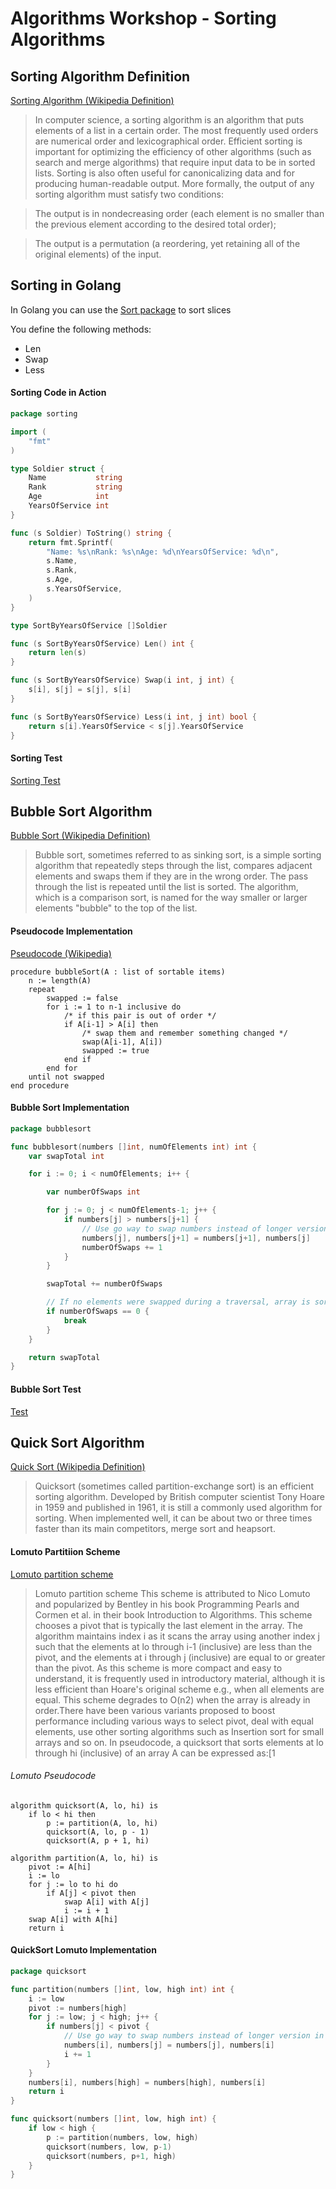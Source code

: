 # Algorithms Workshop - Sorting Algorithms

## Sorting Algorithm Definition

[Sorting Algorithm (Wikipedia Definition)](https://en.wikipedia.org/wiki/Sorting_algorithm)

> In computer science, a sorting algorithm is an algorithm that puts elements of a list in a certain order. The most frequently used orders are numerical order and lexicographical order. Efficient sorting is important for optimizing the efficiency of other algorithms (such as search and merge algorithms) that require input data to be in sorted lists. Sorting is also often useful for canonicalizing data and for producing human-readable output. More formally, the output of any sorting algorithm must satisfy two conditions:

>  The output is in nondecreasing order (each element is no smaller than the previous element according to the desired total order);

>  The output is a permutation (a reordering, yet retaining all of the original elements) of the input.

## Sorting in Golang

In Golang you can use the [Sort package](https://pkg.go.dev/sort) to sort slices

You define the following methods:

* Len
* Swap
* Less

#### Sorting Code in Action

```go
package sorting

import (
	"fmt"
)

type Soldier struct {
	Name           string
	Rank           string
	Age            int
	YearsOfService int
}

func (s Soldier) ToString() string {
	return fmt.Sprintf(
		"Name: %s\nRank: %s\nAge: %d\nYearsOfService: %d\n",
		s.Name,
		s.Rank,
		s.Age,
		s.YearsOfService,
	)
}

type SortByYearsOfService []Soldier

func (s SortByYearsOfService) Len() int {
	return len(s)
}

func (s SortByYearsOfService) Swap(i int, j int) {
	s[i], s[j] = s[j], s[i]
}

func (s SortByYearsOfService) Less(i int, j int) bool {
	return s[i].YearsOfService < s[j].YearsOfService
}
```

#### Sorting Test

[Sorting Test](https://github.com/jbelmont/algorithms-workshop/blob/master/sortingAlgorithms/sorting/sorting_test.go)

## Bubble Sort Algorithm

[Bubble Sort (Wikipedia Definition)](https://en.wikipedia.org/wiki/Bubble_sort)

> Bubble sort, sometimes referred to as sinking sort, is a simple sorting algorithm that repeatedly steps through the list, compares adjacent elements and swaps them if they are in the wrong order. The pass through the list is repeated until the list is sorted. The algorithm, which is a comparison sort, is named for the way smaller or larger elements "bubble" to the top of the list.

#### Pseudocode Implementation

[Pseudocode (Wikipedia)](https://en.wikipedia.org/wiki/Bubble_sort#Pseudocode_implementation)

```
procedure bubbleSort(A : list of sortable items)
    n := length(A)
    repeat
        swapped := false
        for i := 1 to n-1 inclusive do
            /* if this pair is out of order */
            if A[i-1] > A[i] then
                /* swap them and remember something changed */
                swap(A[i-1], A[i])
                swapped := true
            end if
        end for
    until not swapped
end procedure
```

#### Bubble Sort Implementation

```go
package bubblesort

func bubblesort(numbers []int, numOfElements int) int {
	var swapTotal int

	for i := 0; i < numOfElements; i++ {

		var numberOfSwaps int

		for j := 0; j < numOfElements-1; j++ {
			if numbers[j] > numbers[j+1] {
				// Use go way to swap numbers instead of longer version in other languages.
				numbers[j], numbers[j+1] = numbers[j+1], numbers[j]
				numberOfSwaps += 1
			}
		}

		swapTotal += numberOfSwaps

		// If no elements were swapped during a traversal, array is sorted
		if numberOfSwaps == 0 {
			break
		}
	}

	return swapTotal
}
```

#### Bubble Sort Test

[Test](https://github.com/jbelmont/algorithms-workshop/blob/master/sortingAlgorithms/bubblesort/bubblesort_test.go)

## Quick Sort Algorithm

[Quick Sort (Wikipedia Definition)](https://en.wikipedia.org/wiki/Quicksort)

> Quicksort (sometimes called partition-exchange sort) is an efficient sorting algorithm. Developed by British computer scientist Tony Hoare in 1959 and published in 1961, it is still a commonly used algorithm for sorting. When implemented well, it can be about two or three times faster than its main competitors, merge sort and heapsort.

#### Lomuto Partitiion Scheme

[Lomuto partition scheme](https://en.wikipedia.org/wiki/Quicksort#Lomuto_partition_scheme)

> Lomuto partition scheme
This scheme is attributed to Nico Lomuto and popularized by Bentley in his book Programming Pearls and Cormen et al. in their book Introduction to Algorithms. This scheme chooses a pivot that is typically the last element in the array. The algorithm maintains index i as it scans the array using another index j such that the elements at lo through i-1 (inclusive) are less than the pivot, and the elements at i through j (inclusive) are equal to or greater than the pivot. As this scheme is more compact and easy to understand, it is frequently used in introductory material, although it is less efficient than Hoare's original scheme e.g., when all elements are equal. This scheme degrades to O(n2) when the array is already in order.There have been various variants proposed to boost performance including various ways to select pivot, deal with equal elements, use other sorting algorithms such as Insertion sort for small arrays and so on. In pseudocode, a quicksort that sorts elements at lo through hi (inclusive) of an array A can be expressed as:[1

###### Lomuto Pseudocode

```
algorithm quicksort(A, lo, hi) is
    if lo < hi then
        p := partition(A, lo, hi)
        quicksort(A, lo, p - 1)
        quicksort(A, p + 1, hi)

algorithm partition(A, lo, hi) is
    pivot := A[hi]
    i := lo
    for j := lo to hi do
        if A[j] < pivot then
            swap A[i] with A[j]
            i := i + 1
    swap A[i] with A[hi]
    return i
```

#### QuickSort Lomuto Implementation

```go
package quicksort

func partition(numbers []int, low, high int) int {
	i := low
	pivot := numbers[high]
	for j := low; j < high; j++ {
		if numbers[j] < pivot {
			// Use go way to swap numbers instead of longer version in other languages.
			numbers[i], numbers[j] = numbers[j], numbers[i]
			i += 1
		}
	}
	numbers[i], numbers[high] = numbers[high], numbers[i]
	return i
}

func quicksort(numbers []int, low, high int) {
	if low < high {
		p := partition(numbers, low, high)
		quicksort(numbers, low, p-1)
		quicksort(numbers, p+1, high)
	}
}
```